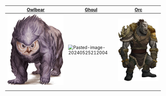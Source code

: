 

| <center>[Owlbear](Owlbear.md)</center>                                     | <center>[Ghoul](Ghoul.md)</center>                                     | <center>[Orc](Orc.md)</center>                  |
| -------------------------------------------------------------------------- | ---------------------------------------------------------------------- | ----------------------------------------------- |
| ![Pasted-image-20240527151741](images/Pasted%20image%2020240527151741.png) | ![Pasted-image-20240525212004](images/Pasted-image-20240525212004.png) | ![](images/Pasted%20image%2020240527152125.png) |
|                                                                            |                                                                        |                                                 |
|                                                                            |                                                                        |                                                 |
